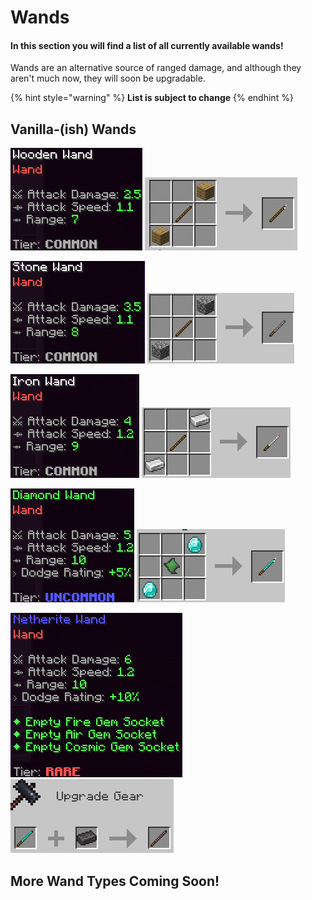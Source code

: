 # Wands

#### In this section you will find a list of all currently available wands!

Wands are an alternative source of ranged damage, and although they aren't much now, they will soon be upgradable.

{% hint style="warning" %}
**List is subject to change**
{% endhint %}

## Vanilla-(ish) Wands

![Wooden Wand](<../../.gitbook/assets/image (116).png>) ![2x Any Wooden Plank, 1x Stick](<../../.gitbook/assets/image (104).png>)

![Stone Wand](<../../.gitbook/assets/image (41).png>) ![2x Cobblestone, 1x Stick](<../../.gitbook/assets/image (10).png>)

![Iron Wand](<../../.gitbook/assets/image (33).png>) ![2x Iron Ingot, 1x Stick](<../../.gitbook/assets/image (106).png>)

![Diamond Wand](<../../.gitbook/assets/image (125).png>) ![2x Diamond, 1x Binding Essence](<../../.gitbook/assets/image (11).png>)

![Netherite Wand](<../../.gitbook/assets/image (21).png>) ![1x Diamond Wand, 1x Netherite Ingot](<../../.gitbook/assets/image (27).png>)

## More Wand Types Coming Soon!
